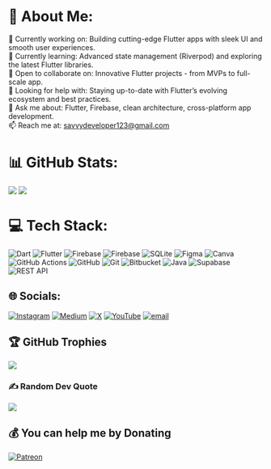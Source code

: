 # 💫 About Me:
🔭 Currently working on: Building cutting-edge Flutter apps with sleek UI and smooth user experiences.<br>🌱 Currently learning: Advanced state management (Riverpod) and exploring the latest Flutter libraries.<br>👯 Open to collaborate on: Innovative Flutter projects - from MVPs to full-scale app.<br>🤔 Looking for help with: Staying up-to-date with Flutter’s evolving ecosystem and best practices.<br>💬 Ask me about: Flutter, Firebase, clean architecture, cross-platform app development.<br>📫 Reach me at: savvydeveloper123@gmail.com
# 📊 GitHub Stats:
![](https://nirzak-streak-stats.vercel.app/?user=satyaroutray1&theme=dark&hide_border=false)
![](https://github-readme-stats.vercel.app/api/top-langs/?username=satyaroutray1&theme=dark&hide_border=false&include_all_commits=true&count_private=true&layout=compact)
# 💻 Tech Stack:
![Dart](https://img.shields.io/badge/dart-%230175C2.svg?style=for-the-badge&logo=dart&logoColor=white) ![Flutter](https://img.shields.io/badge/Flutter-%2302569B.svg?style=for-the-badge&logo=Flutter&logoColor=white) ![Firebase](https://img.shields.io/badge/firebase-%23039BE5.svg?style=for-the-badge&logo=firebase) ![Firebase](https://img.shields.io/badge/firebase-a08021?style=for-the-badge&logo=firebase&logoColor=ffcd34) ![SQLite](https://img.shields.io/badge/sqlite-%2307405e.svg?style=for-the-badge&logo=sqlite&logoColor=white) ![Figma](https://img.shields.io/badge/figma-%23F24E1E.svg?style=for-the-badge&logo=figma&logoColor=white) ![Canva](https://img.shields.io/badge/Canva-%2300C4CC.svg?style=for-the-badge&logo=Canva&logoColor=white) ![GitHub Actions](https://img.shields.io/badge/github%20actions-%232671E5.svg?style=for-the-badge&logo=githubactions&logoColor=white) ![GitHub](https://img.shields.io/badge/github-%23121011.svg?style=for-the-badge&logo=github&logoColor=white) ![Git](https://img.shields.io/badge/git-%23F05033.svg?style=for-the-badge&logo=git&logoColor=white) ![Bitbucket](https://img.shields.io/badge/bitbucket-%230047B3.svg?style=for-the-badge&logo=bitbucket&logoColor=white) ![Java](https://img.shields.io/badge/java-%23ED8B00.svg?style=for-the-badge&logo=openjdk&logoColor=white) ![Supabase](https://img.shields.io/badge/Supabase-3ECF8E.svg?style=for-the-badge&logo=supabase&logoColor=white) ![REST API](https://img.shields.io/badge/REST%20API-blue.svg?style=for-the-badge&logo=api&logoColor=white)



## 🌐 Socials:
[![Instagram](https://img.shields.io/badge/Instagram-%23E4405F.svg?logo=Instagram&logoColor=white)](https://instagram.com/flutterperson) [![Medium](https://img.shields.io/badge/Medium-12100E?logo=medium&logoColor=white)](https://medium.com/@sroutraykec) [![X](https://img.shields.io/badge/X-black.svg?logo=X&logoColor=white)](https://x.com/flutterpersonx) [![YouTube](https://img.shields.io/badge/YouTube-%23FF0000.svg?logo=YouTube&logoColor=white)](https://youtube.com/@sparkdeveloper9329) [![email](https://img.shields.io/badge/Email-D14836?logo=gmail&logoColor=white)](mailto:savvydeveloper123@gmail.com) 


## 🏆 GitHub Trophies
![](https://github-profile-trophy.vercel.app/?username=satyaroutray1&theme=radical&no-frame=false&no-bg=true&margin-w=4)

### ✍️ Random Dev Quote
![](https://quotes-github-readme.vercel.app/api?type=horizontal&theme=radical)

  ## 💰 You can help me by Donating
  [![Patreon](https://img.shields.io/badge/Patreon-F96854?style=for-the-badge&logo=patreon&logoColor=white)](https://patreon.com/satyaroutray) 

  
<!-- Proudly created with GPRM ( https://gprm.itsvg.in ) -->
